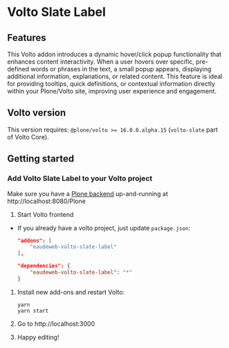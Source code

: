 # Volto Slate Label

## Features

This Volto addon introduces a dynamic hover/click popup functionality that enhances content interactivity. When a user hovers over specific, pre-defined words or phrases in the text, a small popup appears, displaying additional information, explanations, or related content. This feature is ideal for providing tooltips, quick definitions, or contextual information directly within your Plone/Volto site, improving user experience and engagement.

## Volto version

This version requires: `@plone/volto >= 16.0.0.alpha.15` (`volto-slate` part of Volto Core).

## Getting started

### Add Volto Slate Label to your Volto project

Make sure you have a [Plone backend](https://plone.org/download) up-and-running at http://localhost:8080/Plone

1. Start Volto frontend

- If you already have a volto project, just update `package.json`:

  ```JSON
  "addons": [
      "eaudeweb-volto-slate-label"
  ],

  "dependencies": {
      "eaudeweb-volto-slate-label": "*"
  }
  ```

1. Install new add-ons and restart Volto:

   ```
   yarn
   yarn start
   ```

1. Go to http://localhost:3000

1. Happy editing!
